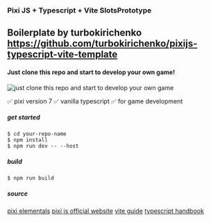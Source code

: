 ### Pixi JS + Typescript + Vite SlotsPrototype

## Boilerplate by turbokirichenko https://github.com/turbokirichenko/pixijs-typescript-vite-template

#### Just clone this repo and start to develop your own game!

![just clone this repo and start to develop your own game](https://github.com/turbokirichenko/pixijs-typescript-vite-template/blob/main/public/logo/pixi-logo.png)

:white_check_mark: pixi version 7
:white_check_mark: vanilla typescript
:white_check_mark: for game development

##### get started

```
$ cd your-repo-name
$ npm install
$ npm run dev -- --host
```

##### build

```
$ npm run build
```

##### source

[pixi elementals](https://www.pixijselementals.com/#before-we-even-start)
[pixi js official website](https://pixijs.com/)
[vite guide](https://vitejs.dev/guide/)
[typescript handbook](https://www.typescriptlang.org/docs/handbook/intro.html)
